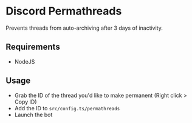 # Discord Permathreads

Prevents threads from auto-archiving after 3 days of inactivity.


## Requirements
- NodeJS

## Usage
- Grab the ID of the thread you'd like to make permanent (Right click > Copy ID)
- Add the ID to `src/config.ts/permathreads`
- Launch the bot
